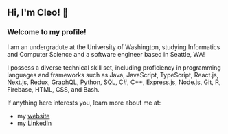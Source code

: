 ## Hi, I'm Cleo! 👋
### Welcome to my profile!

I am an undergradute at the University of Washington, studying Informatics and Computer Science and a software engineer based in Seattle, WA!

I possess a diverse technical skill set, including proficiency in programming languages and frameworks such as Java, JavaScript, TypeScript, React.js, Next.js, Redux, GraphQL, Python, SQL, C#, C++, Express.js, Node.js, Git, R, Firebase, HTML, CSS, and Bash.

If anything here interests you, learn more about me at:
- my [website](https://www.cleoreyes.com)
- my [LinkedIn](https://www.linkedin.com/in/cleoreyes)
